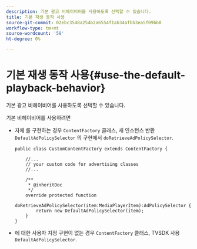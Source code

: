 ```yaml
---
description: 기본 광고 비헤이비어를 사용하도록 선택할 수 있습니다.
title: 기본 재생 동작 사용
source-git-commit: 02ebc3548a254b2a6554f1ab34afbb3ea5f09bb8
workflow-type: tm+mt
source-wordcount: '58'
ht-degree: 0%

---
```


# 기본 재생 동작 사용{#use-the-default-playback-behavior}

기본 광고 비헤이비어를 사용하도록 선택할 수 있습니다.

기본 비헤이비어를 사용하려면

* 자체 를 구현하는 경우 `ContentFactory` 클래스, 새 인스턴스 반환 `DefaultAdPolicySelector` 의 구현에서 `doRetrieveAdPolicySelector`.

  ```
  public class CustomContentFactory extends ContentFactory { 
  
      //... 
      // your custom code for advertising classes 
      //... 
  
      /** 
       * @inheritDoc 
       */ 
      override protected function  
        doRetrieveAdPolicySelector(item:MediaPlayerItem):AdPolicySelector { 
          return new DefaultAdPolicySelector(item); 
      } 
  }
  ```

* 에 대한 사용자 지정 구현이 없는 경우 `ContentFactory` 클래스, TVSDK 사용 `DefaultAdPolicySelector`.
